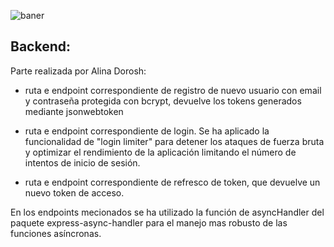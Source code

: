 ![baner](https://github.com/AlinaDorosh-dev/Team-Edition-11/blob/feature_AlinaDorosh-dev/frontend/public/images/banner%20(1).png)

## Backend: 

Parte realizada por Alina Dorosh:

- ruta e endpoint correspondiente de registro de nuevo usuario con email y contraseña protegida con bcrypt, devuelve los tokens generados mediante jsonwebtoken

- ruta e endpoint correspondiente de login. Se ha aplicado la funcionalidad de "login limiter" para detener los ataques de fuerza bruta y optimizar el rendimiento de la aplicación limitando el número de intentos de inicio de sesión.

- ruta e endpoint correspondiente de refresco de token, que devuelve un nuevo token de acceso.

En los endpoints mecionados se ha utilizado la función de asyncHandler del paquete express-async-handler para el manejo mas robusto de las funciones asíncronas.
  
